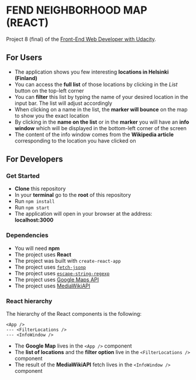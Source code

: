# FEND NEIGHBORHOOD MAP (REACT)

Project 8 (final) of the [Front-End Web Developer with Udacity](https://eu.udacity.com/course/front-end-web-developer-nanodegree--nd001).

## For Users

- The application shows you few interesting **locations in Helsinki (Finland)**
- You can access the **full list** of those locations by clicking in the _List_ button on the top-left corner
- You can **filter** this list by typing the name of your desired location in the input bar. The list will adjust accordingly
- When clicking on a name in the list, the **marker will bounce** on the map to show you the exact location
- By clicking in the **name on the list** or in the **marker** you will have an **info window** which will be displayed in the bottom-left corner of the screen
- The content of the info window comes from the **Wikipedia article** corresponding to the location you have clicked on

## For Developers

### Get Started

- **Clone** this repository
- In your **terminal** go to the **root** of this repository
- Run `npm install`
- Run `npm start`
- The application will open in your browser at the address: **localhost:3000**

### Dependencies

- You will need **npm**
- The project uses **React**
- The project was built with `create-react-app`
- The project uses [`fetch-jsonp`](https://www.npmjs.com/package/fetch-jsonp)
- The project uses [`escape-string-regexp`](https://github.com/sindresorhus/escape-string-regexp)
- The project uses [Google Maps API](https://developers.google.com/maps/documentation/)
- The project uses [MediaWikiAPI](https://www.mediawiki.org/wiki/API:Main_page)

### React hierarchy

The hierarchy of the React components is the following:

```
<App />
--- <FilterLocations />
--- <InfoWindow />
```

- The **Google Map** lives in the `<App />` component
- The **list of locations** and the **filter option** live in the `<FilterLocations />` component
- The result of the **MediaWikiAPI** fetch lives in the `<InfoWindow />` component